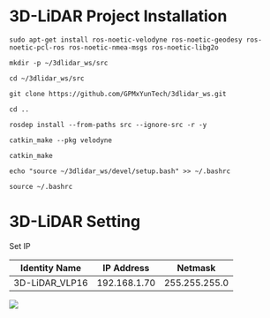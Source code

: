 # 3D-LiDAR Project Installation
```
sudo apt-get install ros-noetic-velodyne ros-noetic-geodesy ros-noetic-pcl-ros ros-noetic-nmea-msgs ros-noetic-libg2o

mkdir -p ~/3dlidar_ws/src 

cd ~/3dlidar_ws/src

git clone https://github.com/GPMxYunTech/3dlidar_ws.git

cd ..

rosdep install --from-paths src --ignore-src -r -y

catkin_make --pkg velodyne

catkin_make 

echo "source ~/3dlidar_ws/devel/setup.bash" >> ~/.bashrc

source ~/.bashrc
```

# 3D-LiDAR Setting
Set IP

| Identity Name     | IP Address    | Netmask         |
| --------          | --------      | --------        |
| 3D-LiDAR_VLP16    | 192.168.1.70  | 255.255.255.0   |

![](https://i.imgur.com/6Nyy9A6.png)
